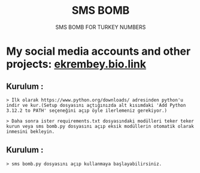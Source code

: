 <h1 align="center">SMS BOMB</h1><p align="center">      SMS BOMB FOR TURKEY NUMBERS</p>

# My social media accounts and other projects: [ekrembey.bio.link](https://ekrembey.bio.link)

## Kurulum :
```
> İlk olarak https://www.python.org/downloads/ adresinden python'u indir ve kur.(Setup dosyasını açtığınızda alt kısımdaki 'Add Python 3.12.2 to PATH' seçeneğini açıp öyle ilerlemeniz gerekiyor.)

> Daha sonra ister requirements.txt dosyasındaki modülleri teker teker kurun veya sms bomb.py dosyasını açıp eksik modüllerin otomatik olarak inmesini bekleyin.
```

## Kurulum :
```
> sms bomb.py dosyasını açıp kullanmaya başlayabilirsiniz.
```
